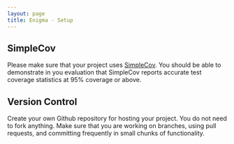 ```yaml
---
layout: page
title: Enigma - Setup
---
```


## SimpleCov

Please make sure that your project uses [SimpleCov](https://github.com/colszowka/simplecov). You should be able to demonstrate in you evaluation that SimpleCov reports accurate test coverage statistics at 95% coverage or above.

## Version Control

Create your own Github repository for hosting your project. You do not need to fork anything. Make sure that you are working on branches, using pull requests, and committing frequently in small chunks of functionality.
